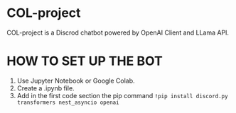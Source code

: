 # COL-project
COL-project is a Discrod chatbot powered by OpenAI Client and LLama API.

# HOW TO SET UP THE BOT

1. Use Jupyter Notebook or Google Colab.
2. Create a .ipynb file.
3. Add in the first code section the pip command ```!pip install discord.py transformers nest_asyncio openai```
